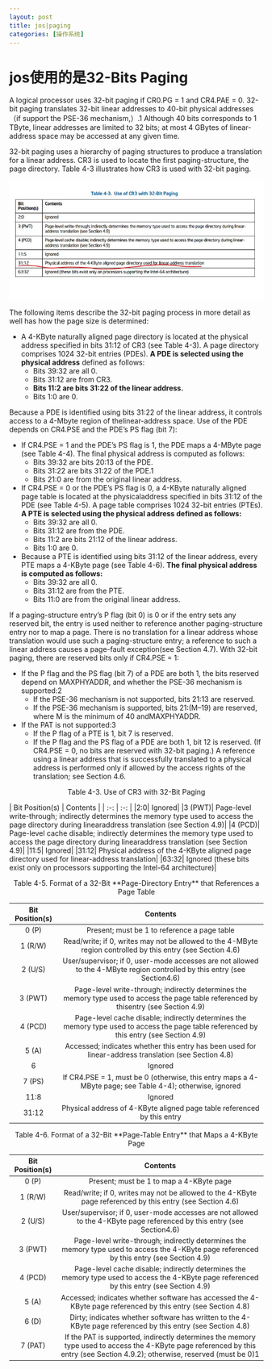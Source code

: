 ```yaml
---
layout: post
title: jos|paging
categories: [操作系统]
---
```


# jos使用的是32-Bits Paging

A logical processor uses 32-bit paging if CR0.PG = 1 and CR4.PAE = 0. 32-bit paging translates 32-bit linear
addresses to 40-bit physical addresses（if  support the PSE-36 mechanism,）.1 Although 40 bits corresponds to 1 TByte, linear addresses are limited to
32 bits; at most 4 GBytes of linear-address space may be accessed at any given time.

32-bit paging uses a hierarchy of paging structures to produce a translation for a linear address. CR3 is used to
locate the first paging-structure, the page directory. Table 4-3 illustrates how CR3 is used with 32-bit paging.

![](../image/os/Paging/CR3-register.JPG) 

The following
items describe the 32-bit paging process in more detail as well has how the page size is determined:

* A 4-KByte naturally aligned page directory is located at the physical address specified in bits 31:12 of CR3 (see
Table 4-3). A page directory comprises 1024 32-bit entries (PDEs). **A PDE is selected using the physical address**
defined as follows:
	- Bits 39:32 are all 0.
	- Bits 31:12 are from CR3.
	- **Bits 11:2 are bits 31:22 of the linear address.**
	- Bits 1:0 are 0.

Because a PDE is identified using bits 31:22 of the linear address, it controls access to a 4-Mbyte region of thelinear-address space. Use of the PDE depends on CR4.PSE and the PDE’s PS flag (bit 7):

* If CR4.PSE = 1 and the PDE’s PS flag is 1, the PDE maps a 4-MByte page (see Table 4-4). The final physical
address is computed as follows:
	- Bits 39:32 are bits 20:13 of the PDE.
	- Bits 31:22 are bits 31:22 of the PDE.1
	- Bits 21:0 are from the original linear address.
* If CR4.PSE = 0 or the PDE’s PS flag is 0, a 4-KByte naturally aligned page table is located at the physicaladdress specified in bits 31:12 of the PDE (see Table 4-5). A page table comprises 1024 32-bit entries (PTEs).
**A PTE is selected using the physical address defined as follows:**
	- Bits 39:32 are all 0.
	- Bits 31:12 are from the PDE.
	- Bits 11:2 are bits 21:12 of the linear address.
	- Bits 1:0 are 0.
* Because a PTE is identified using bits 31:12 of the linear address, every PTE maps a 4-KByte page (see Table 4-6). **The final physical address is computed as follows:**
	- Bits 39:32 are all 0.
	- Bits 31:12 are from the PTE.
	- Bits 11:0 are from the original linear address.
	
If a paging-structure entry’s P flag (bit 0) is 0 or if the entry sets any reserved bit, the entry is used neither to reference another paging-structure entry nor to map a page. There is no translation for a linear address whose translation would use such a paging-structure entry; a reference to such a linear address causes a page-fault exception(see Section 4.7).
With 32-bit paging, there are reserved bits only if CR4.PSE = 1:

* If the P flag and the PS flag (bit 7) of a PDE are both 1, the bits reserved depend on MAXPHYADDR, and whether
the PSE-36 mechanism is supported:2
	- If the PSE-36 mechanism is not supported, bits 21:13 are reserved.
	- If the PSE-36 mechanism is supported, bits 21:(M–19) are reserved, where M is the minimum of 40 andMAXPHYADDR.
* If the PAT is not supported:3
	- If the P flag of a PTE is 1, bit 7 is reserved.
	- If the P flag and the PS flag of a PDE are both 1, bit 12 is reserved.
(If CR4.PSE = 0, no bits are reserved with 32-bit paging.)
A reference using a linear address that is successfully translated to a physical address is performed only if allowed by the access rights of the translation; see Section 4.6.

<center>Table 4-3. Use of CR3 with 32-Bit Paging</center>

| Bit Position(s) | Contents |
	| :-: | :-: |
|2:0| Ignored|
|3 (PWT)| Page-level write-through; indirectly determines the memory type used to access the page directory during linearaddress translation (see Section 4.9)|
|4 (PCD)| Page-level cache disable; indirectly determines the memory type used to access the page directory during linearaddress translation (see Section 4.9)|
|11:5| Ignored|
|31:12| Physical address of the 4-KByte aligned page directory used for linear-address translation|
|63:32| Ignored (these bits exist only on processors supporting the Intel-64 architecture)|




<center>Table 4-5. Format of a 32-Bit **Page-Directory Entry** that References a Page Table</center>

| Bit Position(s) | Contents |
|:-:|:-:|
|0 (P)| Present; must be 1 to reference a page table|
|1 (R/W)| Read/write; if 0, writes may not be allowed to the 4-MByte region controlled by this entry (see Section 4.6)|
|2 (U/S)| User/supervisor; if 0, user-mode accesses are not allowed to the 4-MByte region controlled by this entry (see Section4.6)|
|3 (PWT)| Page-level write-through; indirectly determines the memory type used to access the page table referenced by thisentry (see Section 4.9)|
|4 (PCD)| Page-level cache disable; indirectly determines the memory type used to access the page table referenced by this entry (see Section 4.9)|
|5 (A)| Accessed; indicates whether this entry has been used for linear-address translation (see Section 4.8)|
|6| Ignored|
|7 (PS)| If CR4.PSE = 1, must be 0 (otherwise, this entry maps a 4-MByte page; see Table 4-4); otherwise, ignored|
|11:8| Ignored|
|31:12| Physical address of 4-KByte aligned page table referenced by this entry|


<center>Table 4-6. Format of a 32-Bit **Page-Table Entry** that Maps a 4-KByte Page</center>

| Bit Position(s) | Contents |
|:-:|:-:|
|0 (P)| Present; must be 1 to map a 4-KByte page|
|1 (R/W)| Read/write; if 0, writes may not be allowed to the 4-KByte page referenced by this entry (see Section 4.6)|
|2 (U/S)| User/supervisor; if 0, user-mode accesses are not allowed to the 4-KByte page referenced by this entry (see Section4.6)|
|3 (PWT)| Page-level write-through; indirectly determines the memory type used to access the 4-KByte page referenced by this entry (see Section 4.9)|
|4 (PCD)| Page-level cache disable; indirectly determines the memory type used to access the 4-KByte page referenced by this entry (see Section 4.9)|
|5 (A)| Accessed; indicates whether software has accessed the 4-KByte page referenced by this entry (see Section 4.8)|
|6 (D)| Dirty; indicates whether software has written to the 4-KByte page referenced by this entry (see Section 4.8)|
|7 (PAT)| If the PAT is supported, indirectly determines the memory type used to access the 4-KByte page referenced by this entry (see Section 4.9.2); otherwise, reserved (must be 0)1|


